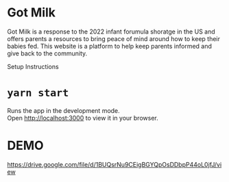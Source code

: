 # Got Milk

Got Milk is a response to the 2022 infant forumula shoratge in the US and offers parents a resources to bring peace of mind around how to keep their babies fed. This website is a platform to help keep parents informed and give back to the community.

Setup Instructions
# `yarn start`

Runs the app in the development mode.\
Open [http://localhost:3000](http://localhost:3000) to view it in your browser.



# DEMO

https://drive.google.com/file/d/1BUQsrNu9CEigBGYQpOsDDbpP44oL0jfJ/view

